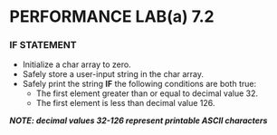 # PERFORMANCE LAB(a) 7.2

### IF STATEMENT

* Initialize a char array to zero.
* Safely store a user-input string in the char array.
* Safely print the string **IF** the following  conditions are both true:
    * The first element greater than or equal to decimal value 32.
    * The first element is less than decimal value 126.

***NOTE: decimal values 32-126 represent printable ASCII characters***